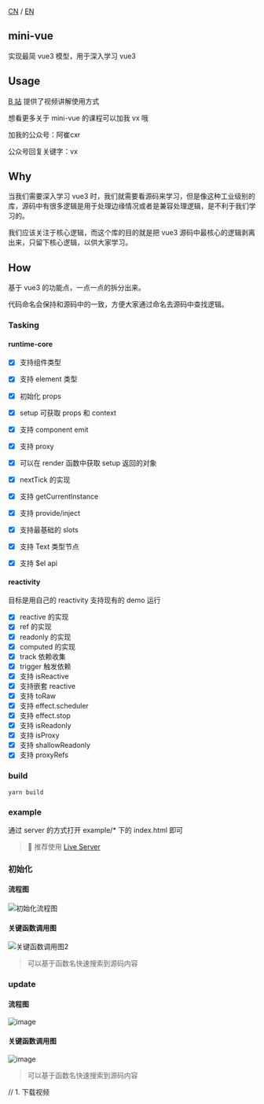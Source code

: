 [CN](README.md) / [EN](README_EN.md)

## mini-vue

实现最简 vue3 模型，用于深入学习 vue3

## Usage

[B 站](https://www.bilibili.com/video/BV1Zy4y1J73E) 提供了视频讲解使用方式

想看更多关于 mini-vue 的课程可以加我 vx 哦

加我的公众号：阿崔cxr

公众号回复关键字：vx

## Why

当我们需要深入学习 vue3 时，我们就需要看源码来学习，但是像这种工业级别的库，源码中有很多逻辑是用于处理边缘情况或者是兼容处理逻辑，是不利于我们学习的。

我们应该关注于核心逻辑，而这个库的目的就是把 vue3 源码中最核心的逻辑剥离出来，只留下核心逻辑，以供大家学习。

## How

基于 vue3 的功能点，一点一点的拆分出来。

代码命名会保持和源码中的一致，方便大家通过命名去源码中查找逻辑。

### Tasking

#### runtime-core

- [x] 支持组件类型
- [x] 支持 element 类型
- [x] 初始化 props
- [x] setup 可获取 props 和 context
- [x] 支持 component emit
- [x] 支持 proxy
- [x] 可以在 render 函数中获取 setup 返回的对象
- [x] nextTick 的实现
- [x] 支持 getCurrentInstance
- [x] 支持 provide/inject
- [x] 支持最基础的 slots
- [x] 支持 Text 类型节点
- [x] 支持 $el api


#### reactivity

目标是用自己的 reactivity 支持现有的 demo 运行

- [x] reactive 的实现
- [x] ref 的实现
- [x] readonly 的实现
- [x] computed 的实现
- [x] track 依赖收集
- [x] trigger 触发依赖
- [x] 支持 isReactive
- [x] 支持嵌套 reactive
- [x] 支持 toRaw
- [x] 支持 effect.scheduler
- [x] 支持 effect.stop
- [x] 支持 isReadonly
- [x] 支持 isProxy
- [x] 支持 shallowReadonly
- [x] 支持 proxyRefs

### build

```shell
yarn build
```

### example

通过 server 的方式打开 example/\* 下的 index.html 即可

>  推荐使用 [Live Server](https://marketplace.visualstudio.com/items?itemName=ritwickdey.LiveServer)

### 初始化

#### 流程图
![初始化流程图](https://user-images.githubusercontent.com/12064746/138114565-3e0eecbb-7fd0-4203-bf36-5e5fd8003ce0.png)


#### 关键函数调用图


![关键函数调用图2](https://user-gold-cdn.xitu.io/2020/6/22/172dc08840e25b42?w=1816&h=934&f=png&s=550722)

> 可以基于函数名快速搜索到源码内容

### update

#### 流程图

![image](https://user-images.githubusercontent.com/12064746/138115157-1f4fb8a2-7e60-412d-96de-12e68eb0288c.png)

#### 关键函数调用图

![image](https://user-images.githubusercontent.com/12064746/138114969-9139e4af-b2df-41b2-a5d9-069d8b41903c.png)


> 可以基于函数名快速搜索到源码内容



// 1. 下载视频
